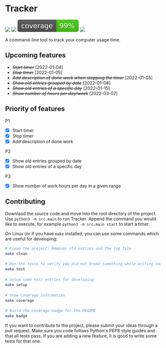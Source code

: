 # Tracker

<a href="https://github.com/guemax/tracker/issues" alt="Issues"><img src="https://img.shields.io/github/issues/guemax/tracker"></a>
<a href="https://github.com/guemax/tracker/pulls" alt="Pull requests"><img src="https://img.shields.io/github/issues-pr/guemax/tracker"><a>
<a href="https://github.com/guemax/tracker" alt="Code coverage"><img src="./docs/coverage-badge/coverage.svg"></a>
<a href="https://github.com/guemax/tracker/blob/main/LICENSE" alt="License"><img src="https://img.shields.io/github/license/guemax/tracker"></a>

<!-- ![GitHub release (latest by date)](https://img.shields.io/github/v/release/guemax/tracker) -->

A command-line tool to track your computer usage time.

## Upcoming features

- _~~Start timer~~_ [2022-01-04]
- _~~Stop timer~~_ [2022-01-05]
- _~~Add description of done work when stopping the timer~~_ [2022-01-05]
- _~~Show old entries grouped by date~~_ [2022-01-08]
- _~~Show old entries of a specific day~~_ [2022-01-15]
- _~~Show number of hours per day/week~~_ [2022-03-07]

## Priority of features

P1

- [x] Start timer
- [x] Stop timer
- [x] Add description of done work

P2

- [x] Show old entries grouped by date
- [X] Show old entries of a specific day

P3

- [X] Show number of work hours per day in a given range
## Contributing

Downlaod the source code and move into the root directory of the project. Use `python3 -m src.main` to run Tracker. Append the command you would like to execute, for example `python3 -m src.main start` to start a timer.
  
On Linux (or if you have `make` installed, you can use some commands which are useful for developing:

```bash
# Clean the project: Removes old entries and the log file
make clean

# Run the tests to verify you did not broke something while writing some code
make test

# Setup some test entries for developing
make setup

# Show coverage information
make coverage

# Build the coverage badge for the README
make badge
```

If you want to contribute to the project, please submit your ideas through a pull request. Make sure you code follows Python's PEP8 style guides and that all tests pass. If you are adding a new feature, it is good to write some tests for that one.
